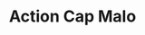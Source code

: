 ---
title: "Action Cap Malo"
url: /cap-malo-la-meziere/action-cap-malo/
shop: magasin de variétés
---